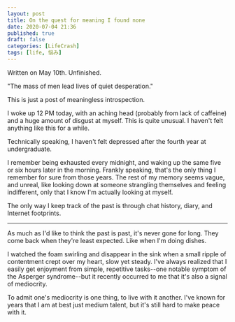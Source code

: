 ```yaml
---
layout: post
title: On the quest for meaning I found none
date: 2020-07-04 21:36
published: true
draft: false
categories: [LifeCrash]
tags: [life, 悩み]
---
```


Written on May 10th. Unfinished.

"The mass of men lead lives of quiet desperation."

<!-- more -->

This is just a post of meaningless introspection.

I woke up 12 PM today, with an aching head (probably from lack of caffeine) and a huge amount of disgust at myself. This is quite unusual. I haven't felt anything like this for a while.

Technically speaking, I haven't felt depressed after the fourth year at undergraduate.

I remember being exhausted every midnight, and waking up the same five or six hours later in the morning. Frankly speaking, that's the only thing I remember for sure from those years. The rest of my memory seems vague, and unreal, like looking down at someone strangling themselves and feeling indifferent, only that I know I'm actually looking at myself.

The only way I keep track of the past is through chat history, diary, and Internet footprints.

---

As much as I'd like to think the past is past, it's never gone for long. They come back when they're least expected. Like when I'm doing dishes.

I watched the foam swirling and disappear in the sink when a small ripple of contentment crept over my heart, slow yet steady. I've always realized that I easily get enjoyment from simple, repetitive tasks--one notable symptom of the Asperger syndrome--but it recently occurred to me that it's also a signal of mediocrity.

To admit one's mediocrity is one thing, to live with it another. I've known for years that I am at best just medium talent, but it's still hard to make peace with it.
